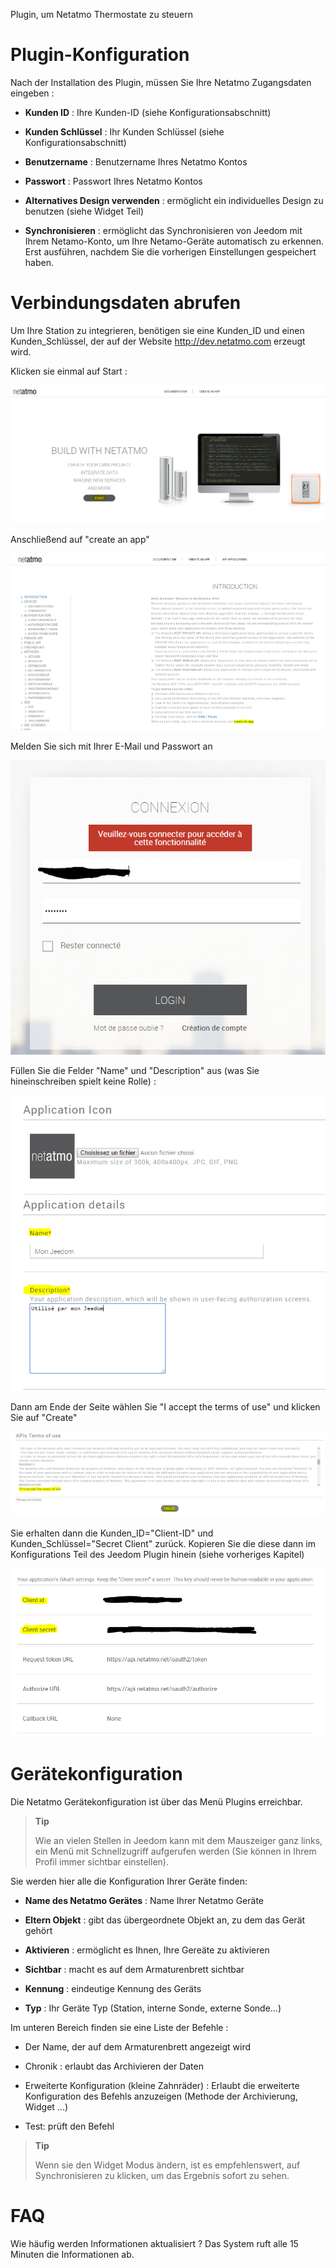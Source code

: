 Plugin, um Netatmo Thermostate zu steuern 

Plugin-Konfiguration
=======================

Nach der Installation des Plugin, müssen Sie Ihre Netatmo Zugangsdaten
eingeben :

-   **Kunden ID** : Ihre Kunden-ID (siehe Konfigurationsabschnitt)

-   **Kunden Schlüssel** : Ihr Kunden Schlüssel (siehe Konfigurationsabschnitt)

-   **Benutzername** : Benutzername Ihres Netatmo Kontos 

-   **Passwort** : Passwort Ihres Netatmo Kontos

-   **Alternatives Design verwenden** : ermöglicht ein individuelles
    Design zu benutzen (siehe Widget Teil)

-   **Synchronisieren** : ermöglicht das Synchronisieren von Jeedom mit Ihrem 
    Netamo-Konto, um Ihre Netamo-Geräte automatisch zu erkennen.
    Erst ausführen, nachdem Sie die vorherigen Einstellungen gespeichert haben.

Verbindungsdaten abrufen
==========================================

Um Ihre Station zu integrieren, benötigen sie eine Kunden_ID und einen
Kunden_Schlüssel, der auf der Website <http://dev.netatmo.com> erzeugt wird.

Klicken sie einmal auf Start :

![netatmoWeather10](./images/netatmoWeather10.png)

Anschließend auf "create an app"

![netatmoWeather11](./images/netatmoWeather11.png)

Melden Sie sich mit Ihrer E-Mail und Passwort an

![netatmoWeather12](./images/netatmoWeather12.png)

Füllen Sie die Felder "Name" und "Description" aus (was Sie hineinschreiben
spielt keine Rolle) :

![netatmoWeather13](./images/netatmoWeather13.png)

Dann am Ende der Seite wählen Sie "I accept the terms of use" und
klicken Sie auf "Create"

![netatmoWeather14](./images/netatmoWeather14.png)

Sie erhalten dann die Kunden_ID="Client-ID" und Kunden_Schlüssel="Secret
Client" zurück. Kopieren Sie die diese dann im Konfigurations Teil des
Jeedom Plugin hinein (siehe vorheriges Kapitel)

![netatmoWeather15](./images/netatmoWeather15.png)

Gerätekonfiguration
=============================

Die Netatmo Gerätekonfiguration ist über das Menü Plugins erreichbar.

> **Tip**
>
> Wie an vielen Stellen in Jeedom kann mit dem Mauszeiger ganz links, ein
> Menü mit Schnellzugriff aufgerufen werden (Sie können in Ihrem Profil
> immer sichtbar einstellen).  

Sie werden hier alle die Konfiguration Ihrer Geräte finden:

-   **Name des Netatmo Gerätes** : Name Ihrer Netatmo Geräte 

-   **Eltern Objekt** : gibt das übergeordnete Objekt an, zu dem das
    Gerät gehört

-   **Aktivieren** : ermöglicht es Ihnen, Ihre Gereäte zu aktivieren

-   **Sichtbar** : macht es auf dem Armaturenbrett sichtbar

-   **Kennung** : eindeutige Kennung des Geräts

-   **Typ** : Ihr Geräte Typ (Station, interne Sonde,
    externe Sonde...)

Im unteren Bereich finden sie eine Liste der Befehle :

-   Der Name, der auf dem Armaturenbrett angezeigt wird

-   Chronik : erlaubt das Archivieren der Daten

-   Erweiterte Konfiguration (kleine Zahnräder) : Erlaubt die erweiterte
    Konfiguration des Befehls anzuzeigen (Methode der
    Archivierung, Widget ...)

-   Test: prüft den Befehl

> **Tip**
>
> Wenn sie den Widget Modus ändern, ist es empfehlenswert, auf
> Synchronisieren zu klicken, um das Ergebnis sofort zu sehen.

FAQ
===

Wie häufig werden Informationen aktualisiert ?
Das System ruft alle 15 Minuten die Informationen ab.  


